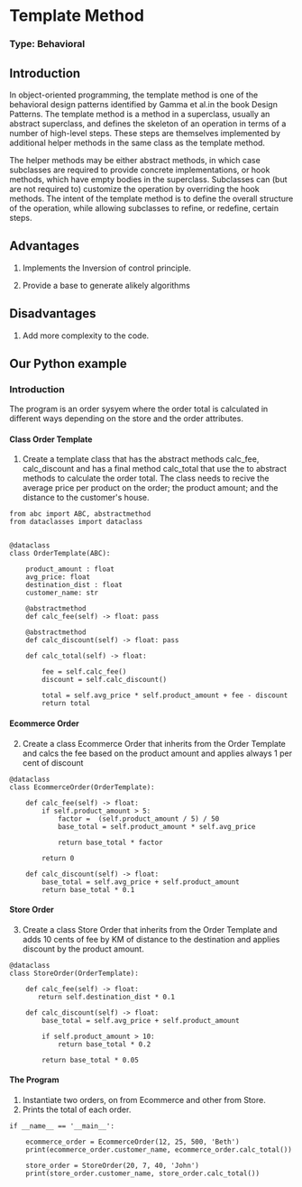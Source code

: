 # Template Method

### Type: Behavioral

## Introduction

In object-oriented programming, the template method is one of the behavioral design patterns identified by Gamma et al.in the book Design Patterns. The template method is a method in a superclass, usually an abstract superclass, and defines the skeleton of an operation in terms of a number of high-level steps. These steps are themselves implemented by additional helper methods in the same class as the template method.

The helper methods may be either abstract methods, in which case subclasses are required to provide concrete implementations, or hook methods, which have empty bodies in the superclass. Subclasses can (but are not required to) customize the operation by overriding the hook methods. The intent of the template method is to define the overall structure of the operation, while allowing subclasses to refine, or redefine, certain steps.

## Advantages

1. Implements the Inversion of control principle.

2. Provide a base to generate alikely algorithms

## Disadvantages

1. Add more complexity to the code.

## Our Python example


### Introduction

The program is an order sysyem where the order total is calculated in different ways depending on the store and the order attributes.


#### Class Order Template

1. Create a template class that has the abstract methods calc_fee, calc_discount and has a final method calc_total that use the to abstract methods to calculate the order total.
The class needs to recive the average price per product on the order; the product amount; and the distance to the customer's house.

```
from abc import ABC, abstractmethod
from dataclasses import dataclass


@dataclass
class OrderTemplate(ABC):
    
    product_amount : float
    avg_price: float
    destination_dist : float
    customer_name: str
    
    @abstractmethod
    def calc_fee(self) -> float: pass
    
    @abstractmethod
    def calc_discount(self) -> float: pass
    
    def calc_total(self) -> float:
        
        fee = self.calc_fee()
        discount = self.calc_discount()
        
        total = self.avg_price * self.product_amount + fee - discount
        return total

```

#### Ecommerce Order

2. Create a class Ecommerce Order that inherits from the Order Template and calcs the fee based on the product amount and applies always 1 per cent of discount

```
@dataclass
class EcommerceOrder(OrderTemplate):
    
    def calc_fee(self) -> float:
        if self.product_amount > 5:
            factor =  (self.product_amount / 5) / 50
            base_total = self.product_amount * self.avg_price
            
            return base_total * factor 
        
        return 0
    
    def calc_discount(self) -> float:
        base_total = self.avg_price + self.product_amount
        return base_total * 0.1

```

#### Store Order

3. Create a class Store Order that inherits from the Order Template and adds 10 cents of fee by KM of distance to the destination and applies discount by the product amount.


```
@dataclass
class StoreOrder(OrderTemplate):
    
    def calc_fee(self) -> float:
       return self.destination_dist * 0.1
    
    def calc_discount(self) -> float:
        base_total = self.avg_price + self.product_amount
        
        if self.product_amount > 10:
            return base_total * 0.2
        
        return base_total * 0.05

```


#### The Program

1. Instantiate two orders, on from Ecommerce and other from Store.
2. Prints the total of each order.

```
if __name__ == '__main__':
    
    ecommerce_order = EcommerceOrder(12, 25, 500, 'Beth')
    print(ecommerce_order.customer_name, ecommerce_order.calc_total())
    
    store_order = StoreOrder(20, 7, 40, 'John')
    print(store_order.customer_name, store_order.calc_total())

```
